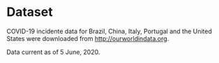 # Dataset

COVID-19 incidente data for Brazil, China, Italy, Portugal and the United States were downloaded from http://ourworldindata.org.

Data current as of 5 June, 2020.
